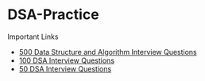 # DSA-Practice

Important Links

- [500 Data Structure and Algorithm Interview Questions](https://blog.usejournal.com/500-data-structures-and-algorithms-practice-problems-35afe8a1e222)
- [100 DSA Interview Questions](https://medium.com/afteracademy/100-data-structures-and-algorithms-problems-asked-during-coding-interviews-269391b8ff8)
- [50 DSA Interview Questions](https://hackernoon.com/50-data-structure-and-algorithms-interview-questions-for-programmers-b4b1ac61f5b0)
